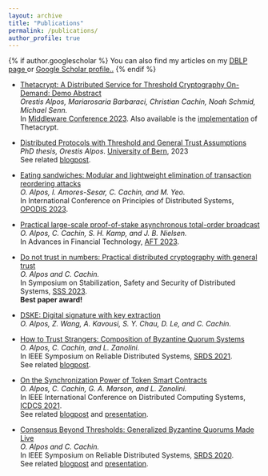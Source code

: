 ```yaml
---
layout: archive
title: "Publications"
permalink: /publications/
author_profile: true
---
```

{% if author.googlescholar %}
  You can also find my articles on my <u><a href="{{author.googlescholar}}"> DBLP page </a></u> or <u><a href="{{author.googlescholar}}"> Google Scholar profile.</a>.</u>
{% endif %}


- [Thetacrypt: A Distributed Service for Threshold Cryptography On-Demand: Demo Abstract](https://dl.acm.org/doi/10.1145/3626564.3629100)<br>
*Orestis Alpos, Mariarosaria Barbaraci, Christian Cachin, Noah Schmid, Michael Senn.*<br>
In [Middleware Conference 2023](https://dl.acm.org/doi/10.1145/3626564.3629100).
Also available is the [implementation](https://github.com/cryptobern/thetacrypt) of Thetacrypt.

- [Distributed Protocols with Threshold and General Trust Assumptions](/files/papers/phd_thesis.pdf)<br>
*PhD thesis, Orestis Alpos*. [University of Bern](https://boristheses.unibe.ch/4731/), 2023<br>
See related [blogpost](/blog/phd-thesis).

- [Eating sandwiches: Modular and lightweight elimination of transaction reordering attacks](https://arxiv.org/abs/2307.02954)<br>
*O. Alpos, I. Amores-Sesar, C. Cachin, and M. Yeo.*<br>
In International Conference on Principles of Distributed Systems, [OPODIS 2023](https://drops.dagstuhl.de/entities/document/10.4230/LIPIcs.OPODIS.2023.12).

- [Practical large-scale proof-of-stake asynchronous total-order broadcast](https://eprint.iacr.org/2023/1103)<br>
*O. Alpos, C. Cachin, S. H. Kamp, and J. B. Nielsen.*<br>
In Advances in Financial Technology, [AFT 2023](https://drops.dagstuhl.de/entities/document/10.4230/LIPIcs.AFT.2023.31).

- [Do not trust in numbers: Practical distributed cryptography with general trust](https://eprint.iacr.org/2022/1767.pdf)<br>
*O. Alpos and C. Cachin.*<br>
In Symposium on Stabilization, Safety and Security of Distributed Systems, [SSS 2023](https://link.springer.com/chapter/10.1007/978-3-031-44274-2_40).<br>
**Best paper award!**

- [DSKE: Digital signature with key extraction](https://eprint.iacr.org/2022/1753.pdf) <br>
*O. Alpos, Z. Wang, A. Kavousi, S. Y. Chau, D. Le, and C. Cachin.*

- [How to Trust Strangers: Composition of Byzantine Quorum Systems](https://arxiv.org/abs/2107.11331) <br>
*O. Alpos, C. Cachin, and L. Zanolini.*<br>
In IEEE Symposium on Reliable Distributed Systems, [SRDS 2021](https://ieeexplore.ieee.org/document/9603623).<br>
See related [blogpost](https://cryptobern.github.io/howtotruststrangers/).

- [On the Synchronization Power of Token Smart Contracts](https://arxiv.org/abs/2101.05543) <br>
*O. Alpos, C. Cachin, G. A. Marson, and L. Zanolini.*<br>
In IEEE International Conference on Distributed Computing Systems, [ICDCS 2021](https://ieeexplore.ieee.org/document/9546529).<br>
See related [blogpost](https://cryptobern.github.io/synchronization/) and [presentation](https://www.youtube.com/watch?v=Fzz-vCzXR1M).

- [Consensus Beyond Thresholds: Generalized Byzantine Quorums Made Live](https://arxiv.org/abs/2006.04616) <br>
*O. Alpos and C. Cachin.*<br>
In IEEE Symposium on Reliable Distributed Systems, [SRDS 2020](https://ieeexplore.ieee.org/document/9252056).<br>
See related [blogpost](https://cryptobern.github.io/beyondthreshold/) and [presentation](/files/presentations/generalized_consensus_srds.pdf).


<!-- {% include base_path %} -->
<!-- 
{% for post in site.publications reversed %}
  {% include archive-single.html %}
{% endfor %} -->
